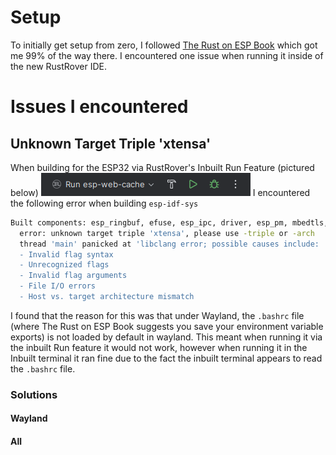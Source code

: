 # Setup
To initially get setup from zero, I followed [The Rust on ESP Book](https://esp-rs.github.io/book/) which got me 99% of the way there. I encountered one issue when running it inside of the new RustRover IDE.

# Issues I encountered

## Unknown Target Triple 'xtensa'
When building for the ESP32 via RustRover's Inbuilt Run Feature (pictured below) ![](../../../Assets/Pasted%20image%2020230913163551.png) 
I encountered the following error when building `esp-idf-sys` 
```bash
Built components: esp_ringbuf, efuse, esp_ipc, driver, esp_pm, mbedtls, bootloader, esptool_py, partition_table, app_update, bootloader_support, spi_flash, nvs_flash, pthread, esp_gdbstub, espcoredump, esp_phy, esp_system, esp_rom, hal, vfs, esp_eth, tcpip_adapter, esp_netif, esp_event, wpa_supplicant, esp_wifi, ieee802154, console, openthread, lwip, log, heap, soc, esp_hw_support, xtensa, esp32, esp_common, esp_timer, freertos, newlib, cxx, app_trace, asio, bt, cbor, unity, cmock, coap, nghttp, esp-tls, esp_adc_cal, esp_hid, tcp_transport, esp_http_client, esp_http_server, esp_https_ota, esp_https_server, esp_lcd, protobuf-c, protocomm, mdns, esp_local_ctrl, sdmmc, esp_serial_slave_link, esp_websocket_client, expat, wear_levelling, fatfs, freemodbus, idf_test, jsmn, json, libsodium, mqtt, openssl, perfmon, spiffs, usb, tinyusb, ulp, wifi_provisioning
  error: unknown target triple 'xtensa', please use -triple or -arch
  thread 'main' panicked at 'libclang error; possible causes include:
  - Invalid flag syntax
  - Unrecognized flags
  - Invalid flag arguments
  - File I/O errors
  - Host vs. target architecture mismatch
```
I found that the reason for this was that under Wayland, the `.bashrc` file (where The Rust on ESP Book suggests you save your environment variable exports) is not loaded by default in wayland. This meant when running it via the inbuilt Run feature it would not work, however when running it in the Inbuilt terminal it ran fine due to the fact the inbuilt terminal appears to read the `.bashrc` file.

### Solutions
#### Wayland

#### All
